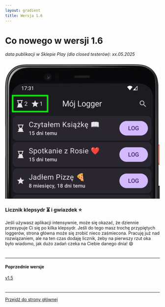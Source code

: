 ```yaml
---
layout: gradient
title: Wersja 1.6
---
```

# Co nowego w wersji 1.6

*data publikacji w Sklepie Play (dla closed testerów):  xx.05.2025*

<div style="height: 10px;" class="mobile-hidden"></div>

<div class="side-by-side-reverse">
    <img src="../img/features/1.6/hourglasses-and-stars-counter.png" alt="screenshot" class="app-screenshot-left">
    <div class="app-screenshot-description">
        <h3>Licznik klepsydr ⏳ i gwiazdek ⭐</h3>
        <p>Jeśli używasz aplikacji intensywnie, może się okazać, że dziennie przesypuje Ci się po kilka klepsydr. Jeśli do tego masz trochę przypiętych loggerów, strona główna może się zrobić nieco zaśmiecona. Pracuję już nad rozwiązaniem, ale na ten czas dodaję licznik, żeby na pierwszy rzut oka było wiadomo, jak dużo zadań czeka na Ciebie danego dnia! 😄</p>
    </div>
</div>

<div style="height: 10px;"></div>

---
#### Poprzednie wersje
[v1.5](/version/1.5)

<div style="height: 10px;"></div>

---
<a href="/">Przejdź do strony głównej</a>